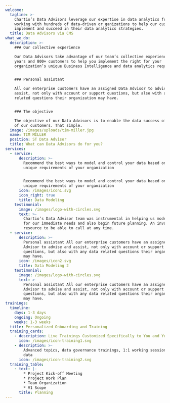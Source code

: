 ```yaml
---
welcome:
  tagline: >-
    Chartio’s Data Advisors leverage our expertise in data analytics from
    working with hundreds of data-driven or ganizations to help our customers
    implement and succeed in their data analytics strategies.
  title: Data Advisors via CMS
what_we_do:
  description: >-
    ### Our collective experience

    Our Data Advisors take advantage of our team’s collective experience of 10+
    years and 800+ customers to help you implement the right for your
    organization’s unique Business Intelligence and data analytics requirements.


    ### Personal assistant

    All our enterprise customers have an assigned Data Advisor to advise and
    assist, not only with account or support questions, but also with any data
    related questions their organization may have.


    ### The objective

    The objective of our Data Advisors is to enable the data success of each one
    of our customers. That simple.
  image: /images/uploads/tim-miller.jpg
  name: TIM MILLER
  position: ST Data Advisor
  title: What can Data Advisors do for you?
services:
  - service:
      description: >-
        Recommend the best ways to model and control your data based on the
        unique requirements of your organization


        Recommend the best ways to model and control your data based on the
        unique requirements of your organization
      icon: /images/icon1.svg
      icon_right: true
      title: Data Modeling
    testimonial:
      image: /images/logo-with-circles.svg
      text: >-
        Chartio’s Data Advisor team was instrumental in helping us model data
        for our immediate needs and also begin future planning. An invaluable
        resource to be able to call at any time.
  - service:
      description: >-
        Personal assistant All our enterprise customers have an assigned Data
        Advisor to advise and assist, not only with account or support
        questions, but also with any data related questions their organization
        may have.
      icon: /images/icon2.svg
      title: Data Modeling 2
    testimonial:
      image: /images/logo-with-circles.svg
      text: >-
        Personal assistant All our enterprise customers have an assigned Data
        Advisor to advise and assist, not only with account or support
        questions, but also with any data related questions their organization
        may have.
trainings:
  timeline:
    days: 1-3 days
    ongoing: Ongoing
    weeks: 1-3 weeks
  title: Personalized Onboarding and Training
  training_cards:
    - description: Live Trainings Customized Specifically to You and Your Data
      icon: /images/icon-training1.svg
    - description: >-
        Advanced topics, data governance trainings, 1:1 working sessions on your
        data
      icon: /images/icon-training2.svg
  training_table:
    - text: |-
        * Project Kick-off Meeting
        * Project Work Plan
        * Team Organization
        * V1 Scope
      title: Planning
---
```


